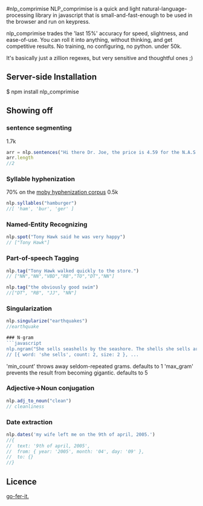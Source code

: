 #nlp_comprimise
NLP_comprimise is a quick and light natural-language-processing library in javascript that is small-and-fast-enough to be used in the browser and run on keypress.

nlp_comprimise trades the 'last 15%' accuracy for speed, slightness, and ease-of-use. You can roll it into anything, without thinking, and get competitive results. No training, no configuring, no python. under 50k.

It's basically just a zillion regexes, but very sensitive and thoughtful ones ;)

## Server-side Installation

 $ npm install nlp_comprimise


## Showing off

### sentence segmenting
1.7k
```javascript
arr = nlp.sentences("Hi there Dr. Joe, the price is 4.59 for the N.A.S.A. Ph.Ds. I hope that's fine, etc. and you can attend Feb. 8th.")
arr.length
//2
```
### Syllable hyphenization

70% on the [moby hyphenization corpus](http://www.gutenberg.org/dirs/etext02/mhyph10.zip)  0.5k
```javascript
nlp.syllables("hamburger")
//[ 'ham', 'bur', 'ger' ]
```
### Named-Entity Recognizing
```javascript
nlp.spot("Tony Hawk said he was very happy")
// ["Tony Hawk"]
```
### Part-of-speech Tagging
```javascript
nlp.tag("Tony Hawk walked quickly to the store.")
// ["NN","NN","VBD","RB","TO","DT","NN"]

nlp.tag("the obviously good swim")
//["DT", "RB", "JJ", "NN"]
```
### Singularization
```javascript
nlp.singularize("earthquakes")
//earthquake

### N-gram
```javascript
nlp.ngram("She sells seashells by the seashore. The shells she sells are surely seashells.", {min_count:1, max_size:5})
// [{ word: 'she sells', count: 2, size: 2 }, ...
```
'min_count' throws away seldom-repeated grams. defaults to 1
'max_gram' prevents the result from becoming gigantic. defaults to 5

### Adjective->Noun conjugation
```javascript
nlp.adj_to_noun("clean")
// cleanliness
```

### Date extraction
```javascript
nlp.dates('my wife left me on the 9th of april, 2005.')
//{
//  text: '9th of april, 2005',
//  from: { year: '2005', month: '04', day: '09' },
//  to: {}
//}
```

## Licence
[go-fer-it.](http://www.wtfpl.net/txt/copying/)